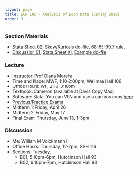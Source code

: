 ```yaml
---
layout: page
title: ECN 102 - Analysis of Econ Data (Spring 2019)
order: 9
---
```


### Section Materials
* [Stata Sheet 02](stata02.pdf), [Skew/Kurtosis do-file](dofile02.do), [68-65-99.7 rule](68-95-997.jpg),
* [Discussion 01](discussion01.pdf), [Stata Sheet 01](stata01.pdf), [Example do-file](dofile01.do)


### Lecture
* Instructor: Prof Diana Moreira
* Time and Place: MWF, 1:10-2:00pm, Wellman Hall 106
* Office Hours: WF, 2:10-3:10pm
* Textbook: Cameron (available at Davis Copy Max)
* Software: Stata. You can VPN and use a campus copy [here](https://virtuallab.ucdavis.edu/)
* [Previous/Practice Exams](http://cameron.econ.ucdavis.edu/e102/supp102.html)
* Midterm 1: Friday, April 26
* Midterm 2: Friday, May 17
* Final Exam: Thursday, June 13, 1-3pm


### Discussion
* Me: William M Volckmann II
* Office Hours: Thursday, 12-2pm, SSH 116
* Sections: Tuesday,
  * B01, 5:10pm-6pm, Hutchinson Hall 93
  * B02, 6:10pm-7pm, Hutchinson Hall 93
